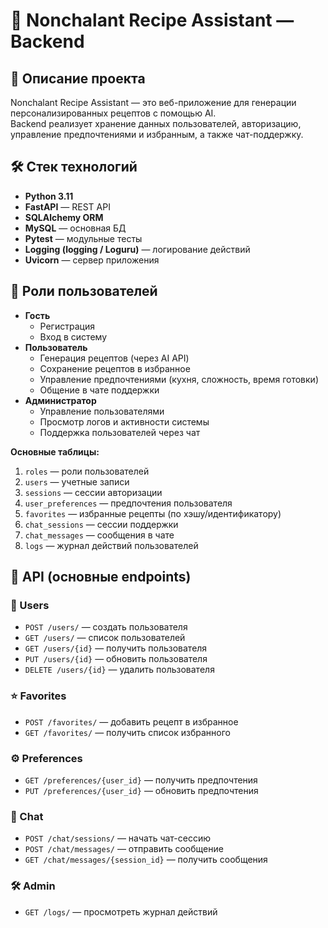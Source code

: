 # 🍳 Nonchalant Recipe Assistant — Backend

## 📖 Описание проекта
Nonchalant Recipe Assistant — это веб-приложение для генерации персонализированных рецептов с помощью AI.  
Backend реализует хранение данных пользователей, авторизацию, управление предпочтениями и избранным, а также чат-поддержку.  

## 🛠 Стек технологий
- **Python 3.11**
- **FastAPI** — REST API
- **SQLAlchemy ORM**
- **MySQL** — основная БД
- **Pytest** — модульные тесты
- **Logging (logging / Loguru)** — логирование действий
- **Uvicorn** — сервер приложения

## 👥 Роли пользователей
- **Гость**
  - Регистрация
  - Вход в систему
- **Пользователь**
  - Генерация рецептов (через AI API)
  - Сохранение рецептов в избранное
  - Управление предпочтениями (кухня, сложность, время готовки)
  - Общение в чате поддержки
- **Администратор**
  - Управление пользователями
  - Просмотр логов и активности системы
  - Поддержка пользователей через чат

**Основные таблицы:**
1. `roles` — роли пользователей  
2. `users` — учетные записи  
3. `sessions` — сессии авторизации  
4. `user_preferences` — предпочтения пользователя  
5. `favorites` — избранные рецепты (по хэшу/идентификатору)  
6. `chat_sessions` — сессии поддержки  
7. `chat_messages` — сообщения в чате  
8. `logs` — журнал действий пользователей  

## 📡 API (основные endpoints)

### 👤 Users
- `POST /users/` — создать пользователя  
- `GET /users/` — список пользователей  
- `GET /users/{id}` — получить пользователя  
- `PUT /users/{id}` — обновить пользователя  
- `DELETE /users/{id}` — удалить пользователя  

### ⭐ Favorites
- `POST /favorites/` — добавить рецепт в избранное  
- `GET /favorites/` — получить список избранного  

### ⚙️ Preferences
- `GET /preferences/{user_id}` — получить предпочтения  
- `PUT /preferences/{user_id}` — обновить предпочтения  

### 💬 Chat
- `POST /chat/sessions/` — начать чат-сессию  
- `POST /chat/messages/` — отправить сообщение  
- `GET /chat/messages/{session_id}` — получить сообщения  

### 🛠 Admin
- `GET /logs/` — просмотреть журнал действий  

